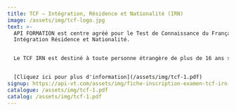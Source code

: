 ```yaml
---
title: TCF – Intégration, Résidence et Nationalité (IRN)
image: /assets/img/tcf-logo.jpg
text: >-
  API FORMATION est centre agréé pour le Test de Connaissance du Français-
  Intégration Résidence et Nationalité. 


  Le TCF IRN est destiné à toute personne étrangère de plus de 16 ans souhaitant valider son niveau de français.


  [C﻿liquez ici pour plus d'information](/assets/img/tcf-1.pdf)
signup: https://api-vt.com/assets/img/fiche-inscription-examen-tcf-irn-v1.pdf
catalogue: /assets/img/tcf-1.pdf
catalog: /assets/img/tcf-1.pdf
---
```

